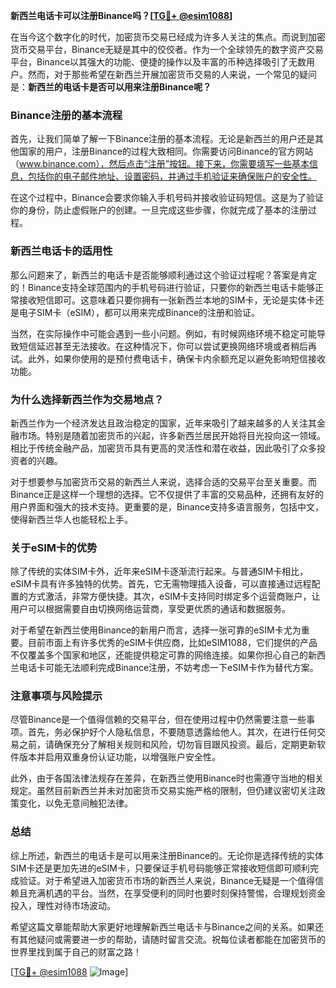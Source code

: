**新西兰电话卡可以注册Binance吗？[[TG💪+ @esim1088](https://t.me/s/esim1088)]**

在当今这个数字化的时代，加密货币交易已经成为许多人关注的焦点。而说到加密货币交易平台，Binance无疑是其中的佼佼者。作为一个全球领先的数字资产交易平台，Binance以其强大的功能、便捷的操作以及丰富的币种选择吸引了无数用户。然而，对于那些希望在新西兰开展加密货币交易的人来说，一个常见的疑问是：**新西兰的电话卡是否可以用来注册Binance呢？**

### Binance注册的基本流程

首先，让我们简单了解一下Binance注册的基本流程。无论是新西兰的用户还是其他国家的用户，注册Binance的过程大致相同。你需要访问Binance的官方网站（www.binance.com），然后点击“注册”按钮。接下来，你需要填写一些基本信息，包括你的电子邮件地址、设置密码，并通过手机验证来确保账户的安全性。

在这个过程中，Binance会要求你输入手机号码并接收验证码短信。这是为了验证你的身份，防止虚假账户的创建。一旦完成这些步骤，你就完成了基本的注册过程。

### 新西兰电话卡的适用性

那么问题来了，新西兰的电话卡是否能够顺利通过这个验证过程呢？答案是肯定的！Binance支持全球范围内的手机号码进行验证，只要你的新西兰电话卡能够正常接收短信即可。这意味着只要你拥有一张新西兰本地的SIM卡，无论是实体卡还是电子SIM卡（eSIM），都可以用来完成Binance的注册和验证。

当然，在实际操作中可能会遇到一些小问题。例如，有时候网络环境不稳定可能导致短信延迟甚至无法接收。在这种情况下，你可以尝试更换网络环境或者稍后再试。此外，如果你使用的是预付费电话卡，确保卡内余额充足以避免影响短信接收功能。

### 为什么选择新西兰作为交易地点？

新西兰作为一个经济发达且政治稳定的国家，近年来吸引了越来越多的人关注其金融市场。特别是随着加密货币的兴起，许多新西兰居民开始将目光投向这一领域。相比于传统金融产品，加密货币具有更高的灵活性和潜在收益，因此吸引了众多投资者的兴趣。

对于想要参与加密货币交易的新西兰人来说，选择合适的交易平台至关重要。而Binance正是这样一个理想的选择。它不仅提供了丰富的交易品种，还拥有友好的用户界面和强大的技术支持。更重要的是，Binance支持多语言服务，包括中文，使得新西兰华人也能轻松上手。

### 关于eSIM卡的优势

除了传统的实体SIM卡外，近年来eSIM卡逐渐流行起来。与普通SIM卡相比，eSIM卡具有许多独特的优势。首先，它无需物理插入设备，可以直接通过远程配置的方式激活，非常方便快捷。其次，eSIM卡支持同时绑定多个运营商账户，让用户可以根据需要自由切换网络运营商，享受更优质的通话和数据服务。

对于希望在新西兰使用Binance的新用户而言，选择一张可靠的eSIM卡尤为重要。目前市面上有许多优秀的eSIM卡供应商，比如eSIM1088，它们提供的产品不仅覆盖多个国家和地区，还能提供稳定可靠的网络连接。如果你担心自己的新西兰电话卡可能无法顺利完成Binance注册，不妨考虑一下eSIM卡作为替代方案。

### 注意事项与风险提示

尽管Binance是一个值得信赖的交易平台，但在使用过程中仍然需要注意一些事项。首先，务必保护好个人隐私信息，不要随意透露给他人。其次，在进行任何交易之前，请确保充分了解相关规则和风险，切勿盲目跟风投资。最后，定期更新软件版本并启用双重身份认证功能，以增强账户安全性。

此外，由于各国法律法规存在差异，在新西兰使用Binance时也需遵守当地的相关规定。虽然目前新西兰并未对加密货币交易实施严格的限制，但仍建议密切关注政策变化，以免无意间触犯法律。

### 总结

综上所述，新西兰的电话卡是可以用来注册Binance的。无论你是选择传统的实体SIM卡还是更加先进的eSIM卡，只要保证手机号码能够正常接收短信即可顺利完成验证。对于希望进入加密货币市场的新西兰人来说，Binance无疑是一个值得信赖且充满机遇的平台。当然，在享受便利的同时也要时刻保持警惕，合理规划资金投入，理性对待市场波动。

希望这篇文章能帮助大家更好地理解新西兰电话卡与Binance之间的关系。如果还有其他疑问或需要进一步的帮助，请随时留言交流。祝每位读者都能在加密货币的世界里找到属于自己的财富之路！

[[TG💪+ @esim1088](https://t.me/s/esim1088) ![Image](https://i.postimg.cc/4NQfJmqS/Snipaste-2025-05-13-00-14-12.png)]